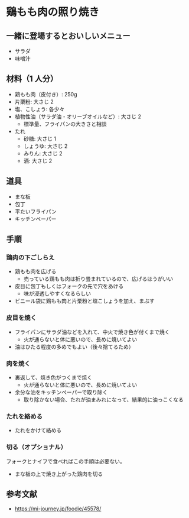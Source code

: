 # 鶏もも肉の照り焼き

## 一緒に登場するとおいしいメニュー

- サラダ
- 味噌汁

## 材料（1 人分）

- 鶏もも肉（皮付き）: 250g
- 片栗粉: 大さじ 2
- 塩、こしょう: 各少々
- 植物性油（サラダ油・オリーブオイルなど）: 大さじ 2
  - 標準量、フライパンの大きさと相談
- たれ
  - 砂糖: 大さじ 1
  - しょうゆ: 大さじ 2
  - みりん: 大さじ 2
  - 酒: 大さじ 2

## 道具

- まな板
- 包丁
- 平たいフライパン
- キッチンペーパー

## 手順

### 鶏肉の下ごしらえ

- 鶏もも肉を広げる
  - 売っている鶏もも肉は折り畳まれているので、広げるほうがいい
- 皮目に包丁もしくはフォークの先で穴をあける
  - 味が浸透しやすくなるらしい
- ビニール袋に鶏もも肉と片栗粉と塩こしょうを加え、まぶす

### 皮目を焼く

- フライパンにサラダ油などを入れて、中火で焼き色が付くまで焼く
  - 火が通らないと体に悪いので、長めに焼いてよい
- 油はひたる程度の多めでもよい（後々捨てるため）

### 肉を焼く

- 裏返して、焼き色がつくまで焼く
  - 火が通らないと体に悪いので、長めに焼いてよい
- 余分な油をキッチンペーパーで取り除く
  - 取り除かない場合、たれが油まみれになって、結果的に油っこくなる

### たれを絡める

- たれをかけて絡める

### 切る（オプショナル）

フォークとナイフで食べればこの手順は必要ない。

- まな板の上で焼き上がった鶏肉を切る

## 参考文献

- https://mi-journey.jp/foodie/45578/
